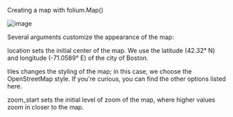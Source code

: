 Creating a map with folium.Map()

![image](https://user-images.githubusercontent.com/118595650/202856269-0ca6a4f9-2c24-430b-a675-8c37bcf38b7f.png)


Several arguments customize the appearance of the map:

location sets the initial center of the map. We use the latitude (42.32° N) and longitude (-71.0589° E) of the city of Boston.

tiles changes the styling of the map; in this case, we choose the OpenStreetMap style. If you're curious, you can find the other options listed here.

zoom_start sets the initial level of zoom of the map, where higher values zoom in closer to the map.
